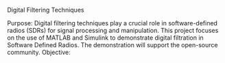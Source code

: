 Digital Filtering Techniques

Purpose:
Digital filtering techniques play a crucial role in software-defined radios (SDRs) for signal processing and manipulation. This project focuses on the use of MATLAB and Simulink to demonstrate digital filtration in Software Defined Radios. The demonstration will support the open-source community.
Objective:
